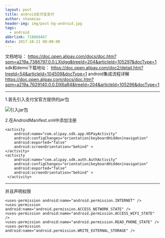 ```yaml
---
layout: post
title: android支付宝支付
author: shaomiao
header-img: img/post-bg-android.jpg
tags:
  - android
abbrlink: 718868467
date: 2017-10-21 00:00:00
---
```

文档地址：
https://doc.open.alipay.com/docs/doc.htm?spm=a219a.7386797.0.0.LXidgg&treeId=204&articleId=105297&docType=1
sdk和demo下载地址：
https://doc.open.alipay.com/doc2/detail.htm?treeId=54&articleId=104509&docType=1
android集成流程详解
https://doc.open.alipay.com/docs/doc.htm?spm=a219a.7629140.0.0.DX6aR4&treeId=204&articleId=105296&docType=1

****
1.首先引入支付宝官方提供的jar包

![引入jar包](http://upload-images.jianshu.io/upload_images/2590671-f1d9c2be7f747661.png?imageMogr2/auto-orient/strip%7CimageView2/2/w/1240)

2.在AndroidManifest.xml中添加注册

	<activity
		android:name="com.alipay.sdk.app.H5PayActivity"
		android:configChanges="orientation|keyboardHidden|navigation"
		android:exported="false"
		android:screenOrientation="behind" >
	</activity>
	<activity
		android:name="com.alipay.sdk.auth.AuthActivity"
		android:configChanges="orientation|keyboardHidden|navigation"
		android:exported="false"
		android:screenOrientation="behind" >
	 </activity>

***
并且声明权限

	<uses-permission android:name="android.permission.INTERNET" />
	<uses-permission android:name="android.permission.ACCESS_NETWORK_STATE" />
	<uses-permission android:name="android.permission.ACCESS_WIFI_STATE" />
	<uses-permission android:name="android.permission.READ_PHONE_STATE" />
	<uses-permission android:name="android.permission.WRITE_EXTERNAL_STORAGE" />
